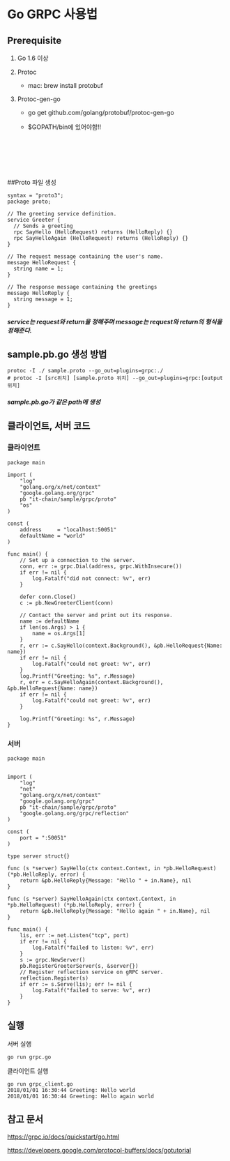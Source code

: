 #  Go GRPC 사용법



## Prerequisite

1. Go 1.6 이상

2. Protoc

   - mac: brew install protobuf

3. Protoc-gen-go

   - go get github.com/golang/protobuf/protoc-gen-go

   - $GOPATH/bin에 있어야함!!

     ​

   ​

   ​

##Proto 파일 생성

```
syntax = "proto3";
package proto;

// The greeting service definition.
service Greeter {
  // Sends a greeting
  rpc SayHello (HelloRequest) returns (HelloReply) {}
  rpc SayHelloAgain (HelloRequest) returns (HelloReply) {}
}

// The request message containing the user's name.
message HelloRequest {
  string name = 1;
}

// The response message containing the greetings
message HelloReply {
  string message = 1;
}
```

##### service는 request와 return을 정해주며 message는 request와 return의 형식을 정해준다.



## sample.pb.go 생성 방법

```
protoc -I ./ sample.proto --go_out=plugins=grpc:./
# protoc -I [src위치] [sample.proto 위치] --go_out=plugins=grpc:[output 위치]
```



##### sample.pb.go가 같은 path에 생성



## 클라이언트, 서버 코드

### 클라이언트

```
package main

import (
	"log"
	"golang.org/x/net/context"
	"google.golang.org/grpc"
	pb "it-chain/sample/grpc/proto"
	"os"
)

const (
	address     = "localhost:50051"
	defaultName = "world"
)

func main() {
	// Set up a connection to the server.
	conn, err := grpc.Dial(address, grpc.WithInsecure())
	if err != nil {
		log.Fatalf("did not connect: %v", err)
	}

	defer conn.Close()
	c := pb.NewGreeterClient(conn)

	// Contact the server and print out its response.
	name := defaultName
	if len(os.Args) > 1 {
		name = os.Args[1]
	}
	r, err := c.SayHello(context.Background(), &pb.HelloRequest{Name: name})
	if err != nil {
		log.Fatalf("could not greet: %v", err)
	}
	log.Printf("Greeting: %s", r.Message)
	r, err = c.SayHelloAgain(context.Background(), &pb.HelloRequest{Name: name})
	if err != nil {
		log.Fatalf("could not greet: %v", err)
	}

	log.Printf("Greeting: %s", r.Message)
}
```



### 서버

```
package main


import (
	"log"
	"net"
	"golang.org/x/net/context"
	"google.golang.org/grpc"
	pb "it-chain/sample/grpc/proto"
	"google.golang.org/grpc/reflection"
)

const (
	port = ":50051"
)

type server struct{}

func (s *server) SayHello(ctx context.Context, in *pb.HelloRequest) (*pb.HelloReply, error) {
	return &pb.HelloReply{Message: "Hello " + in.Name}, nil
}

func (s *server) SayHelloAgain(ctx context.Context, in *pb.HelloRequest) (*pb.HelloReply, error) {
	return &pb.HelloReply{Message: "Hello again " + in.Name}, nil
}

func main() {
	lis, err := net.Listen("tcp", port)
	if err != nil {
		log.Fatalf("failed to listen: %v", err)
	}
	s := grpc.NewServer()
	pb.RegisterGreeterServer(s, &server{})
	// Register reflection service on gRPC server.
	reflection.Register(s)
	if err := s.Serve(lis); err != nil {
		log.Fatalf("failed to serve: %v", err)
	}
}
```





## 실행

서버 실행

```
go run grpc.go
```



클라이언트 실행

```
go run grpc_client.go
2018/01/01 16:30:44 Greeting: Hello world
2018/01/01 16:30:44 Greeting: Hello again world
```


## 참고 문서
https://grpc.io/docs/quickstart/go.html

https://developers.google.com/protocol-buffers/docs/gotutorial


